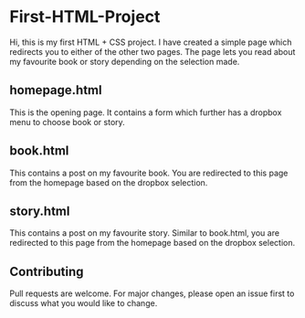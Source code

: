 # First-HTML-Project
Hi, this is my first HTML + CSS project. I have created a simple page which redirects you to either of the other two pages. The page lets you read about my favourite book or story depending on the selection made.

## homepage.html
This is the opening page. It contains a form which further has a dropbox menu to choose book or story.

## book.html
This contains a post on my favourite book. You are redirected to this page from the homepage based on the dropbox selection.

## story.html
This contains a post on my favourite story. Similar to book.html, you are redirected to this page from the homepage based on the dropbox selection.

## Contributing
Pull requests are welcome. For major changes, please open an issue first to discuss what you would like to change.

